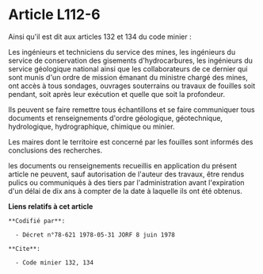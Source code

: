 # Article L112-6

Ainsi qu'il est dit aux articles 132 et 134 du code minier :

Les ingénieurs et techniciens du service des mines, les ingénieurs du service de conservation des gisements d'hydrocarbures,
les ingénieurs du service géologique national ainsi que les collaborateurs de ce dernier qui sont munis d'un ordre de mission
émanant du ministre chargé des mines, ont accès à tous sondages, ouvrages souterrains ou travaux de fouilles soit pendant,
soit après leur exécution et quelle que soit la profondeur.

Ils peuvent se faire remettre tous échantillons et se faire communiquer tous documents et renseignements d'ordre géologique,
géotechnique, hydrologique, hydrographique, chimique ou minier.

Les maires dont le territoire est concerné par les fouilles sont informés des conclusions des recherches.

les documents ou renseignements recueillis en application du présent article ne peuvent, sauf autorisation de l'auteur des
travaux, être rendus pulics ou communiqués à des tiers par l'administration avant l'expiration d'un délai de dix ans à
compter de la date à laquelle ils ont été obtenus.

**Liens relatifs à cet article**

	**Codifié par**:

	  - Décret n°78-621 1978-05-31 JORF 8 juin 1978

	**Cite**:

	  - Code minier 132, 134
